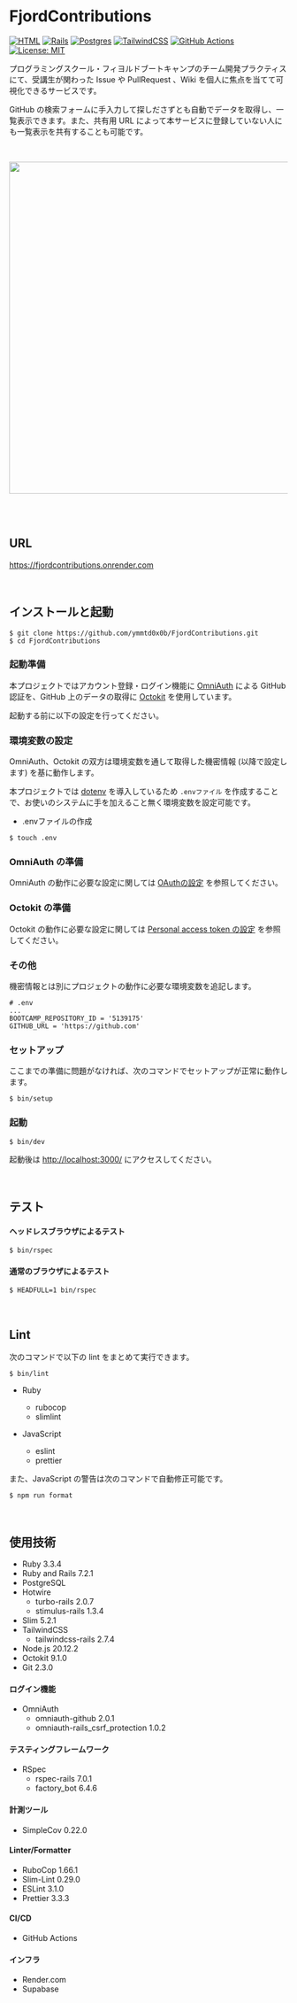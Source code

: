 # FjordContributions

[![HTML](https://img.shields.io/badge/HTML-%23E34F26.svg?logo=html5&logoColor=white)](#)
[![Rails](https://img.shields.io/badge/Rails-%23CC0000.svg?logo=ruby-on-rails&logoColor=white)](#)
[![Postgres](https://img.shields.io/badge/Postgres-%23316192.svg?logo=postgresql&logoColor=white)](#)
[![TailwindCSS](https://img.shields.io/badge/Tailwind%20CSS-%2338B2AC.svg?logo=tailwind-css&logoColor=white)](#)
[![GitHub Actions](https://img.shields.io/badge/GitHub_Actions-2088FF?logo=github-actions&logoColor=white)](https://github.com/ymmtd0x0b/FjordContributions/actions)
[![License: MIT](https://img.shields.io/badge/License-MIT-yellow.svg)](https://github.com/ymmtd0x0b/FjordContributions/blob/main/LICENSE.md)

プログラミングスクール・フィヨルドブートキャンプのチーム開発プラクティスにて、受講生が関わった Issue や PullRequest 、Wiki を個人に焦点を当てて可視化できるサービスです。

GitHub の検索フォームに手入力して探しださずとも自動でデータを取得し、一覧表示できます。また、共有用 URL によって本サービスに登録していない人にも一覧表示を共有することも可能です。

<br />

<p align="center">
  <kbd><img src="https://github.com/user-attachments/assets/b59d98a8-fa43-4bd1-ad9d-b9984c0636c0" width="600" /></kbd>
</p>

<br />
<br />

## URL

https://fjordcontributions.onrender.com

<br />

## インストールと起動

```
$ git clone https://github.com/ymmtd0x0b/FjordContributions.git
$ cd FjordContributions
```

### 起動準備

本プロジェクトではアカウント登録・ログイン機能に [OmniAuth](https://github.com/omniauth/omniauth) による GitHub 認証を、GitHub 上のデータの取得に [Octokit](https://github.com/octokit/octokit.rb) を使用しています。

起動する前に以下の設定を行ってください。


### 環境変数の設定

OmniAuth、Octokit の双方は環境変数を通して取得した機密情報 (以降で設定します) を基に動作します。

本プロジェクトでは [dotenv](https://github.com/bkeepers/dotenv) を導入しているため `.envファイル` を作成することで、お使いのシステムに手を加えること無く環境変数を設定可能です。

- .envファイルの作成<div>

```
$ touch .env
```

</div>

### OmniAuth の準備

OmniAuth の動作に必要な設定に関しては [OAuthの設定](https://github.com/ymmtd0x0b/FjordContributions/wiki/OAuth-%E3%81%AE%E8%A8%AD%E5%AE%9A) を参照してください。

### Octokit の準備

Octokit の動作に必要な設定に関しては [Personal access token の設定](https://github.com/ymmtd0x0b/FjordContributions/wiki/Personal-access-token-%E3%81%AE%E8%A8%AD%E5%AE%9A) を参照してください。

### その他

機密情報とは別にプロジェクトの動作に必要な環境変数を追記します。


```
# .env
...
BOOTCAMP_REPOSITORY_ID = '5139175'
GITHUB_URL = 'https://github.com'
```

### セットアップ

ここまでの準備に問題がなければ、次のコマンドでセットアップが正常に動作します。

```
$ bin/setup
```


### 起動

```
$ bin/dev
```

起動後は [http://localhost:3000/](http://localhost:3000/) にアクセスしてください。

<br />

## テスト

#### ヘッドレスブラウザによるテスト

```
$ bin/rspec
```


#### 通常のブラウザによるテスト

```
$ HEADFULL=1 bin/rspec
```

<br />

## Lint

次のコマンドで以下の lint をまとめて実行できます。

```
$ bin/lint
```

- Ruby
  - rubocop
  - slimlint

- JavaScript
  - eslint
  - prettier

また、JavaScript の警告は次のコマンドで自動修正可能です。

```
$ npm run format
```

<br />

## 使用技術

- Ruby 3.3.4
- Ruby and Rails 7.2.1
- PostgreSQL
- Hotwire
  - turbo-rails 2.0.7
  - stimulus-rails 1.3.4
- Slim 5.2.1
- TailwindCSS
  - tailwindcss-rails 2.7.4
- Node.js 20.12.2
- Octokit 9.1.0
- Git 2.3.0


#### ログイン機能

- OmniAuth
  - omniauth-github 2.0.1
  - omniauth-rails_csrf_protection 1.0.2


#### テスティングフレームワーク

- RSpec
  - rspec-rails 7.0.1
  - factory_bot 6.4.6


#### 計測ツール

- SimpleCov 0.22.0


#### Linter/Formatter

- RuboCop 1.66.1
- Slim-Lint 0.29.0
- ESLint 3.1.0
- Prettier 3.3.3


#### CI/CD

- GitHub Actions


#### インフラ

- Render.com
- Supabase

